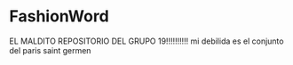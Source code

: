 # FashionWord
EL MALDITO REPOSITORIO DEL GRUPO 19!!!!!!!!!!
mi debilida es el conjunto del paris saint germen
